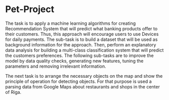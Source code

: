 # Pet-Project

The task is to apply a machine learning algorithms for creating Recommendation System that will predict what banking products offer to their customers. Thus, this approach will encourage users to use Devices for daily payments. The sub-task is to build a dataset that will be used as background information for the approach. Then, perform an explanatory data analysis for building a multi-class classification system that will predict the customers preferences. The following sub-tasks are to improve the model by data quality checks, generating new features, tuning the parameters and removing irrelevant information. 

The next task is to arrange the necessary objects on the map and show the principle of operation for detecting objects. For that purpose is used a parsing data from Google Maps about restaurants and shops in the center of Riga.
